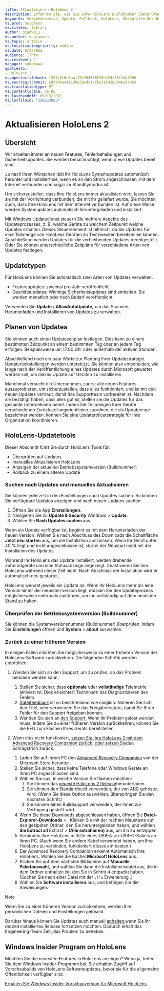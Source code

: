 ```yaml
---
title: Aktualisieren HoloLens 2
description: Erfahren Sie, wie Sie Ihre HoloLens Buildnummer überprüfen, über Geräteupdates auf dem Laufenden bleiben, am Insiders-Programm teilnehmen und Updates zurücksetzen.
keywords: Vorgehensweise, Update, Rollback, HoloLens, Überprüfen des Builds, Buildnummer
ms.prod: hololens
ms.sitesec: library
author: qianw211
ms.author: v-qianwen
ms.topic: article
ms.localizationpriority: medium
ms.date: 9/3/2021
audience: ITPro
ms.reviewer: ''
manager: sekerawa
appliesto:
- HoloLens 2
ms.openlocfilehash: f39fc2c6c0aaf16f304f38216a424c3811eb439d
ms.sourcegitcommit: e9f746aa41139859edc12fbc21f926c9461da4b3
ms.translationtype: MT
ms.contentlocale: de-DE
ms.lasthandoff: 09/13/2021
ms.locfileid: "126032866"
---
```

# <a name="update-hololens-2"></a>Aktualisieren HoloLens 2

## <a name="overview"></a>Übersicht

Wir arbeiten immer an neuen Features, Fehlerbehebungen und Sicherheitsupdates. Sie werden benachrichtigt, wenn diese Updates bereit sind.

Je nach Ihren Wünschen lädt Ihr HoloLens Systemupdates automatisch herunter und installiert sie, wenn es an den Strom angeschlossen, mit dem Internet verbunden und sogar im Standbymodus ist.

Um sicherzustellen, dass Ihre HoloLens immer aktualisiert wird, lassen Sie sie mit der Vorrichtung verbunden, die mit ihr geliefert wurde. Sie möchten auch, dass Ihre HoloLens mit dem Internet verbunden ist. Auf diese Weise werden Systemupdates automatisch heruntergeladen und installiert. 

Mit Windows Updatedienst steuern Sie mehrere Aspekte des Updateprozesses, z. B. welche Geräte zu welchem Zeitpunkt welche Updates erhalten. Dieses Steuerelement ist hilfreich, da Sie Updates für eine Teilmenge von HoloLens Geräten zu Testzwecken bereitstellen können. Anschließend werden Updates für die verbleibenden Updates bereitgestellt. Oder Sie können unterschiedliche Zeitpläne für verschiedene Arten von Updates festlegen.

## <a name="types-of-updates"></a>Updatetypen

Für HoloLens können Sie automatisch zwei Arten von Updates verwalten. 

- Featureupdates: zweimal pro Jahr veröffentlicht.
- Qualitätsupdates: Wichtige Sicherheitsupdates sind enthalten. Sie werden monatlich oder nach Bedarf veröffentlicht.

Verwenden Sie **Update** / **AllowAutoUpdate,** um das Scannen, Herunterladen und Installieren von Updates zu verwalten. 

## <a name="scheduling-updates"></a>Planen von Updates

Sie können auch einen Updatezeitplan festlegen. Dies kann zu einem bestimmten Zeitpunkt an einem bestimmten Tag oder an jedem Tag erfolgen. Beispielsweise um 17:00 Uhr oder außerhalb der aktiven Stunden.

Abschließend noch ein paar Worte zur Planung Ihrer Updatestrategie. Updaterückstellungen werden unterstützt. Sie können also entscheiden, wie lange nach der Veröffentlichung eines Updates durch Microsoft gewartet werden soll, um dieses Update auf Geräten zu installieren.

Manchmal versucht ein Unternehmen, zuerst alle neuen Features auszuprobieren, um sicherzustellen, dass alles funktioniert, und ist mit den neuen Updates vertraut, damit das Supportteam vorbereitet ist. Nachdem sie bestätigt haben, dass alles gut ist, stellen sie die Updates für das gesamte Unternehmen bereit. Indem Sie Teilmengen Ihrer Geräte verschiedenen Zurückstellungsrichtlinien zuordnen, die als Updateringe bezeichnet werden, können Sie eine Updaterolloutstrategie für Ihre Organisation koordinieren.

## <a name="hololens-update-tools"></a>HoloLens-Updatetools

Dieser Abschnitt führt Sie durch HoloLens Tools für:

- Überprüfen auf Updates
- manuelles Aktualisieren HoloLens
- Anzeigen der aktuellen Betriebssystemversion (Buildnummer)
- Rollback zu einem älteren Update

### <a name="check-for-updates-and-manually-update"></a>Suchen nach Updates und manuelles Aktualisieren

Sie können jederzeit in den Einstellungen nach Updates suchen.  So können Sie verfügbare Updates anzeigen und nach neuen Updates suchen:

1. Öffnen Sie die App **Einstellungen**.
1. Navigieren Sie zu **Update & Security** Windows  >  **Update**.
1. Wählen Sie **Nach Updates suchen** aus.

Wenn ein Update verfügbar ist, beginnt es mit dem Herunterladen der neuen Version. Wählen Sie nach Abschluss des Downloads die Schaltfläche **Jetzt neu starten** aus, um die Installation auszulösen. Wenn Ihr Gerät unter 40 % liegt und nicht angeschlossen ist, startet der Neustart nicht mit der Installation des Updates.

Während Ihr HoloLens das Update installiert, werden drehende Zahnradgeräte und eine Statusanzeige angezeigt. Deaktivieren Sie ihre HoloLens während dieser Zeit nicht. Nach Abschluss der Installation wird er automatisch neu gestartet.

HoloLens wendet jeweils ein Update an.  Wenn Ihr HoloLens mehr als eine Version hinter der neuesten version liegt, müssen Sie den Updateprozess möglicherweise mehrmals ausführen, um ihn vollständig auf dem neuesten Stand zu halten.

### <a name="check-your-operating-system-version-build-number"></a>Überprüfen der Betriebssystemversion (Buildnummer)

Sie können die Systemversionsnummer (Buildnummer) überprüfen, indem Sie **Einstellungen** öffnen und **System**  >  **about** auswählen.

### <a name="go-back-to-a-previous-version"></a>Zurück zu einer früheren Version

In einigen Fällen möchten Sie möglicherweise zu einer früheren Version der HoloLens-Software zurückkehren. Die folgenden Schritte werden empfohlen:

1. Wenden Sie sich an den Support, um zu prüfen, ob das Problem behoben werden kann.
    1. Stellen Sie sicher, dass **optionale** oder **vollständige** Telemetrie aktiviert ist. Dies erleichtert Technikern das Diagnostizieren des Fehlers.
    1. [Dateifeedback](hololens-feedback.md) ist so beschreibend wie möglich. Notieren Sie sich den Titel, oder verwenden Sie das Freigabefeature, damit Sie Ihren Fehler für den Support freigeben können.
    1. Wenden Sie sich an [den Support.](https://aka.ms/hlsupport) Wenn Ihr Problem gelöst werden muss, indem Sie zu einer früheren Version zurückkehren, können Sie die FFU zum Flashen Ihres Geräts bereitstellen.

1. Wenn dies nicht funktioniert, [setzen Sie Ihre HoloLens 2 mit dem Advanced Recovery Companion zurück, oder setzen Sie](hololens-recovery.md)den Schrägstrich zurück.
    1. Laden Sie auf Ihrem PC den [Advanced Recovery Companion](https://www.microsoft.com/p/advanced-recovery-companion/9p74z35sfrs8?activetab=pivot:overviewtab) von der Microsoft Store herunter.
    1. Stellen Sie sicher, dass keine Telefone oder Windows Geräte an Ihren PC angeschlossen sind.
    1. Wählen Sie aus, in welche Version Sie flashen möchten:
        1. Sie können das [neueste HoloLens 2 Release](https://aka.ms/hololens2download)herunterladen.
        1. Sie können den Standardbuild verwenden, der von ARC gehostet wird. (Wenn Sie diese Option auswählen, überspringen Sie den nächsten Schritt.)
        1. Sie können einen Buildsupport verwenden, der Ihnen zur Verfügung gestellt wird.
    1. Wenn Sie diese Downloads abgeschlossen haben, öffnen Sie **Datei-Explorer-Downloads**  >  . Klicken Sie mit der rechten Maustaste auf den gezippten Ordner, den Sie heruntergeladen haben, und wählen **Sie Extract all** Extract  >  **(Alle extrahieren)** aus, um ihn zu entzippen.
    1. Verbinden Ihre HoloLens mithilfe eines USB-A-zu-USB-C-Kabels an Ihren PC. (Auch wenn Sie andere Kabel verwendet haben, um Ihre HoloLens zu verbinden, funktioniert dieses am besten.)
    1. Der Advanced Recovery Companion erkennt Automatisch Ihre HoloLens. Wählen Sie die Kachel **Microsoft HoloLens** aus.
    1. Klicken Sie auf dem nächsten Bildschirm auf **Manuelle Paketauswahl,** und wählen Sie dann die Installationsdatei aus, die in dem Ordner enthalten ist, den Sie in Schritt 4 entpackt haben. (Suchen Sie nach einer Datei mit der `.ffu` Erweiterung .)
    1. Wählen Sie **Software installieren** aus, und befolgen Sie die Anweisungen.

> [!NOTE]
> Wenn Sie zu einer früheren Version zurückkehren, werden Ihre persönlichen Dateien und Einstellungen gelöscht.

Darüber hinaus können Sie Updates auch manuell [anhalten,](hololens-updates.md#pause-updates-via-device)wenn Sie ihr derzeit installiertes Release fortsetzen möchten. Dadurch erhält das Engineering-Team Zeit, das Problem zu beheben.

## <a name="windows-insider-program-on-hololens"></a>Windows Insider Program on HoloLens

Möchten Sie die neuesten Features in HoloLens anzeigen?  Wenn ja, treten Sie dem Windows Insider-Programm bei. Sie erhalten Zugriff auf Vorschaubuilds von HoloLens Softwareupdates, bevor sie für die allgemeine Öffentlichkeit verfügbar sind.

[Erhalten Sie Windows Insider-Vorschauversion für Microsoft HoloLens](hololens-insider.md).